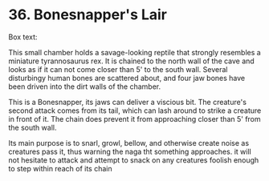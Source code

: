# 36. Bonesnapper's Lair

Box text:

This small chamber holds a savage-looking reptile that strongly
resembles a miniature tyrannosaurus rex.  It is chained to the north
wall of the cave and looks as if it can not come closer than 5' to the 
south wall.  Several disturbingy human bones are scattered about, and four
jaw bones have been driven into the dirt walls of the chamber.


This is a Bonesnapper, its jaws can deliver a viscious bit. The creature's
second attack comes from its tail, which can lash around to strike
a creature in front of it.  The chain does prevent it from approaching
closer than 5' from the south wall.

Its main purpose is to snarl, growl, bellow, and otherwise create
noise as creatures pass it, thus warning the naga tht something
approaches.  it will not hesitate to attack and attempt to snack
on any creatures foolish enough to step within reach of its chain

